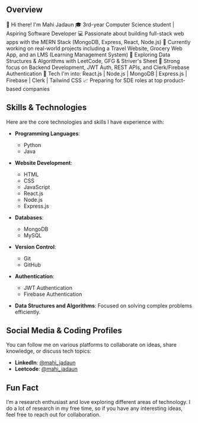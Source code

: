## Overview
👋 Hi there! I'm Mahi Jadaun
🎓 3rd-year Computer Science student | Aspiring Software Developer
💻 Passionate about building full-stack web apps with the MERN Stack (MongoDB, Express, React, Node.js)
🚀 Currently working on real-world projects including a Travel Website, Grocery Web App, and an LMS (Learning Management System)
🧠 Exploring Data Structures & Algorithms with LeetCode, GFG & Striver's Sheet
📌 Strong focus on Backend Development, JWT Auth, REST APIs, and Clerk/Firebase Authentication
🌟 Tech I'm into: React.js | Node.js | MongoDB | Express.js | Firebase | Clerk | Tailwind CSS
📈 Preparing for SDE roles at top product-based companies

## Skills & Technologies
Here are the core technologies and skills I have experience with:

- **Programming Languages**: 
  - Python
  - Java  
- **Website Development**:
  - HTML
  - CSS
  - JavaScript
  - React.js
  - Node.js
  - Express.js
  
- **Databases**:
  - MongoDB
  - MySQL
  
- **Version Control**:
  - Git
  - GitHub
  
- **Authentication**:
  - JWT Authentication
  - Firebase Authentication

- **Data Structures and Algorithms**: Focused on solving complex problems efficiently.

## Social Media & Coding Profiles
You can follow me on various platforms to collaborate on ideas, share knowledge, or discuss tech topics:

- **LinkedIn**: [@mahi_jadaun](https://www.linkedin.com/in/mahijadaun)
- **Leetcode**: [@mahi_jadaun](https://leetcode.com/u/mahi_jadaun)


## Fun Fact
I’m a research enthusiast and love exploring different areas of technology. I do a lot of research in my free time, so if you have any interesting ideas, feel free to reach out for collaboration.

